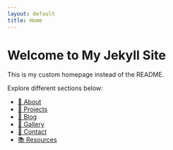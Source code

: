 ```yaml
---
layout: default
title: Home
---
```

# Welcome to My Jekyll Site
This is my custom homepage instead of the README.

Explore different sections below:

- [📄 About](/about/)
- [🚀 Projects](/projects/)
- [📝 Blog](/blog/)
- [📸 Gallery](/gallery/)
- [📧 Contact](/contact/)
- [📚 Resources](/resources/)
